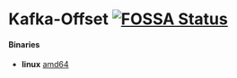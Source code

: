 # Kafka-Offset [![FOSSA Status](https://app.fossa.io/api/projects/git%2Bgithub.com%2Fryarnyah%2Fkafka-offset.svg?type=shield)](https://app.fossa.io/projects/git%2Bgithub.com%2Fryarnyah%2Fkafka-offset?ref=badge_shield)

#### Binaries

- **linux** [amd64](https://github.com/ryarnyah/kafka-offset/releases/download/0.0.5/kafka-offset-linux-amd64)
